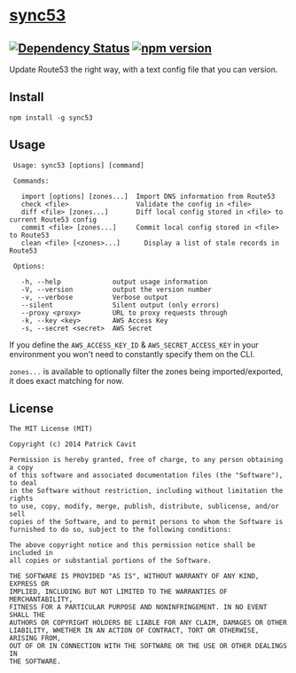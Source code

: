 [sync53](http://sync53.com/)
======
[![Dependency Status](https://david-dm.org/tivac/sync53.svg)](https://david-dm.org/tivac/sync53) [![npm version](https://badge.fury.io/js/sync53.svg)](http://badge.fury.io/js/sync53)
---
Update Route53 the right way, with a text config file that you can version.

## Install

```
npm install -g sync53
```

## Usage

```
 Usage: sync53 [options] [command]

 Commands:

   import [options] [zones...]  Import DNS information from Route53
   check <file>                 Validate the config in <file>
   diff <file> [zones...]       Diff local config stored in <file> to current Route53 config
   commit <file> [zones...]     Commit local config stored in <file> to Route53
   clean <file> [<zones>...]      Display a list of stale records in Route53

 Options:

   -h, --help             output usage information
   -V, --version          output the version number
   -v, --verbose          Verbose output
   --silent               Silent output (only errors)
   --proxy <proxy>        URL to proxy requests through
   -k, --key <key>        AWS Access Key
   -s, --secret <secret>  AWS Secret

```

If you define the `AWS_ACCESS_KEY_ID` &
`AWS_SECRET_ACCESS_KEY` in your environment you won't need to constantly specify them on the CLI.

`zones...` is available to optionally filter the zones being imported/exported, it does exact matching for now.

## License
```
The MIT License (MIT)

Copyright (c) 2014 Patrick Cavit

Permission is hereby granted, free of charge, to any person obtaining a copy
of this software and associated documentation files (the "Software"), to deal
in the Software without restriction, including without limitation the rights
to use, copy, modify, merge, publish, distribute, sublicense, and/or sell
copies of the Software, and to permit persons to whom the Software is
furnished to do so, subject to the following conditions:

The above copyright notice and this permission notice shall be included in
all copies or substantial portions of the Software.

THE SOFTWARE IS PROVIDED "AS IS", WITHOUT WARRANTY OF ANY KIND, EXPRESS OR
IMPLIED, INCLUDING BUT NOT LIMITED TO THE WARRANTIES OF MERCHANTABILITY,
FITNESS FOR A PARTICULAR PURPOSE AND NONINFRINGEMENT. IN NO EVENT SHALL THE
AUTHORS OR COPYRIGHT HOLDERS BE LIABLE FOR ANY CLAIM, DAMAGES OR OTHER
LIABILITY, WHETHER IN AN ACTION OF CONTRACT, TORT OR OTHERWISE, ARISING FROM,
OUT OF OR IN CONNECTION WITH THE SOFTWARE OR THE USE OR OTHER DEALINGS IN
THE SOFTWARE.
```
